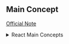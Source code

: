 

##  Main Concept
[Official Note](https://bappa-saha.web.app/)
<br/>

<details>
<summary>React Main Concepts</summary>
<br>

- 05 🔥 [2.0-Tic Tac Toy](https://github.com/bappasahabapi/react-manage-forms/tree/02/main/tic-tac-toe).**[both dom and react code]**
- 04 🔥 [1.9-Handle React Form](https://github.com/bappasahabapi/react-manage-forms/tree/1.9-handle-react-forms)
- 03 🔥 [1.3-conditional-rendering](https://github.com/bappasahabapi/react-manage-forms/tree/1.3-conditional-redering).
- 
- 02 🔥 [1.2-props](https://github.com/bappasahabapi/raect-manage-forms/tree/1.2-props).
- 01 🔥 **Handling with multiple inputs in one useState** [1.1-managing multiple input fields](https://github.com/bappasahabapi/raect-manage-forms/tree/1.1-managing-multiple-input-fields).
<br>
</details>


